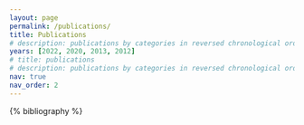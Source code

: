 ```yaml
---
layout: page
permalink: /publications/
title: Publications
# description: publications by categories in reversed chronological order. generated by jekyll-scholar.
years: [2022, 2020, 2013, 2012]
# title: publications
# description: publications by categories in reversed chronological order. generated by jekyll-scholar.
nav: true
nav_order: 2
---
```


<!-- _pages/publications.md -->

<!-- Bibsearch Feature -->

<!-- {% include bib_search.liquid %} -->

<div class="publications">

{% bibliography %}

</div>
